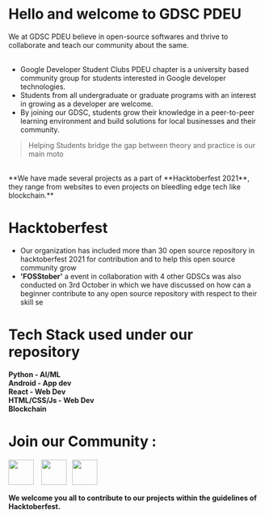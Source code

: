 # Hello and welcome to GDSC PDEU

We at GDSC PDEU believe in open-source softwares and thrive to collaborate and teach our community about the same.
<br> <br>
- Google Developer Student Clubs PDEU chapter is a university based community group for students interested in Google developer technologies.
- Students from all undergraduate or graduate programs with an interest in growing as a developer are welcome. 
- By joining our GDSC, students grow their knowledge in a peer-to-peer 
  learning environment and build solutions for local businesses and their community.
  <br>
> Helping Students bridge the gap between theory and practice is our main moto
  <br>
**We have made several projects as a part of **Hacktoberfest 2021**, they range from websites to even projects on bleedling edge tech like blockchain.**
<br> 

# Hacktoberfest

- Our organization has included more than 30 open source repository in hacktoberfest 2021 for contribution and to help this open source community grow
- **'FOSStober'** a event in collaboration with 4 other GDSCs was also conducted on 3rd October in which we have discussed on how can a beginner contribute to any open source 
repository with respect to their skill se

# Tech Stack used under our repository

**Python - AI/ML<br>
Android - App dev<br>
React - Web Dev<br>
HTML/CSS/Js - Web Dev<br>
Blockchain<br>**

# Join our Community :

<a href="https://www.linkedin.com/company/developer-student-clubs-pdeu"><img align="center" src="https://cdn.jsdelivr.net/npm/simple-icons@3.0.1/icons/linkedin.svg"  height="50" width="50"></a> &ensp;
<a href="https://discord.gg/CMPpkvxcsg"><img align="center" src="https://cdn.jsdelivr.net/npm/simple-icons@3.0.1/icons/discord.svg" height="50" width="50" margin-top="100" /></a>&ensp;
<a href="https://www.instagram.com/dsc.pdeu/?utm_medium=copy_link"><img align="center" src="https://cdn.jsdelivr.net/npm/simple-icons@3.0.1/icons/instagram.svg" height="50" width="50" /></a>
<br> <br>
**We welcome you all to contribute to our projects within the guidelines of Hacktoberfest.**
